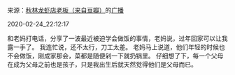 来源：[秋林龙虾店老板（来自豆瓣）](https://www.douban.com/people/187905025/)的[广播](https://www.douban.com/people/187905025/status/2831379139/)


2020-02-24_22:12:17


和老妈打电话，分享了一波最近被迫学会做饭的事情，老妈说，过年回家可以让我露一手了。
我连忙说，还不太行，刀工太差。
老妈马上说道，他们年轻的时候也不会做饭，刚成家那会，菜都是随便剁一下就扔锅里。
仔细想了下，每一个父母在成为父母之前也是孩子，只是我出生后就天然觉得他们是父母而已。
